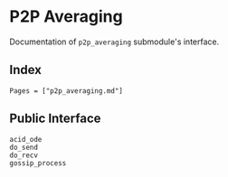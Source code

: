 # P2P Averaging

Documentation of `p2p_averaging` submodule's interface.

## Index

```@index
Pages = ["p2p_averaging.md"]
```

## Public Interface

```@docs
acid_ode
do_send
do_recv
gossip_process
```